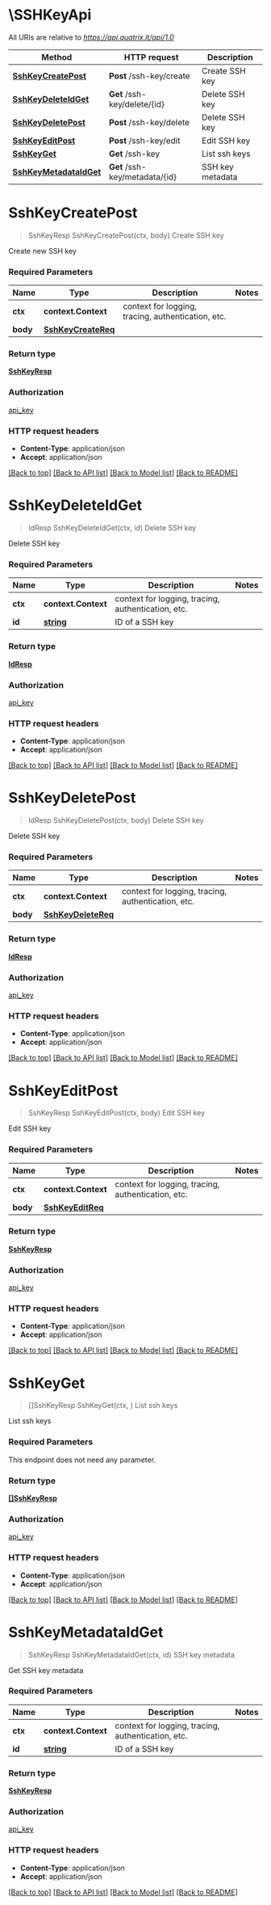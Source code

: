 # \SSHKeyApi

All URIs are relative to *https://api.quatrix.it/api/1.0*

Method | HTTP request | Description
------------- | ------------- | -------------
[**SshKeyCreatePost**](SSHKeyApi.md#SshKeyCreatePost) | **Post** /ssh-key/create | Create SSH key
[**SshKeyDeleteIdGet**](SSHKeyApi.md#SshKeyDeleteIdGet) | **Get** /ssh-key/delete/{id} | Delete SSH key
[**SshKeyDeletePost**](SSHKeyApi.md#SshKeyDeletePost) | **Post** /ssh-key/delete | Delete SSH key
[**SshKeyEditPost**](SSHKeyApi.md#SshKeyEditPost) | **Post** /ssh-key/edit | Edit SSH key
[**SshKeyGet**](SSHKeyApi.md#SshKeyGet) | **Get** /ssh-key | List ssh keys
[**SshKeyMetadataIdGet**](SSHKeyApi.md#SshKeyMetadataIdGet) | **Get** /ssh-key/metadata/{id} | SSH key metadata


# **SshKeyCreatePost**
> SshKeyResp SshKeyCreatePost(ctx, body)
Create SSH key

Create new SSH key 

### Required Parameters

Name | Type | Description  | Notes
------------- | ------------- | ------------- | -------------
 **ctx** | **context.Context** | context for logging, tracing, authentication, etc.
  **body** | [**SshKeyCreateReq**](SshKeyCreateReq.md)|  | 

### Return type

[**SshKeyResp**](SshKeyResp.md)

### Authorization

[api_key](../README.md#api_key)

### HTTP request headers

 - **Content-Type**: application/json
 - **Accept**: application/json

[[Back to top]](#) [[Back to API list]](../README.md#documentation-for-api-endpoints) [[Back to Model list]](../README.md#documentation-for-models) [[Back to README]](../README.md)

# **SshKeyDeleteIdGet**
> IdResp SshKeyDeleteIdGet(ctx, id)
Delete SSH key

Delete SSH key 

### Required Parameters

Name | Type | Description  | Notes
------------- | ------------- | ------------- | -------------
 **ctx** | **context.Context** | context for logging, tracing, authentication, etc.
  **id** | [**string**](.md)| ID of a SSH key | 

### Return type

[**IdResp**](IdResp.md)

### Authorization

[api_key](../README.md#api_key)

### HTTP request headers

 - **Content-Type**: application/json
 - **Accept**: application/json

[[Back to top]](#) [[Back to API list]](../README.md#documentation-for-api-endpoints) [[Back to Model list]](../README.md#documentation-for-models) [[Back to README]](../README.md)

# **SshKeyDeletePost**
> IdResp SshKeyDeletePost(ctx, body)
Delete SSH key

Delete SSH key 

### Required Parameters

Name | Type | Description  | Notes
------------- | ------------- | ------------- | -------------
 **ctx** | **context.Context** | context for logging, tracing, authentication, etc.
  **body** | [**SshKeyDeleteReq**](SshKeyDeleteReq.md)|  | 

### Return type

[**IdResp**](IdResp.md)

### Authorization

[api_key](../README.md#api_key)

### HTTP request headers

 - **Content-Type**: application/json
 - **Accept**: application/json

[[Back to top]](#) [[Back to API list]](../README.md#documentation-for-api-endpoints) [[Back to Model list]](../README.md#documentation-for-models) [[Back to README]](../README.md)

# **SshKeyEditPost**
> SshKeyResp SshKeyEditPost(ctx, body)
Edit SSH key

Edit SSH key 

### Required Parameters

Name | Type | Description  | Notes
------------- | ------------- | ------------- | -------------
 **ctx** | **context.Context** | context for logging, tracing, authentication, etc.
  **body** | [**SshKeyEditReq**](SshKeyEditReq.md)|  | 

### Return type

[**SshKeyResp**](SshKeyResp.md)

### Authorization

[api_key](../README.md#api_key)

### HTTP request headers

 - **Content-Type**: application/json
 - **Accept**: application/json

[[Back to top]](#) [[Back to API list]](../README.md#documentation-for-api-endpoints) [[Back to Model list]](../README.md#documentation-for-models) [[Back to README]](../README.md)

# **SshKeyGet**
> []SshKeyResp SshKeyGet(ctx, )
List ssh keys

List ssh keys 

### Required Parameters
This endpoint does not need any parameter.

### Return type

[**[]SshKeyResp**](SshKeyResp.md)

### Authorization

[api_key](../README.md#api_key)

### HTTP request headers

 - **Content-Type**: application/json
 - **Accept**: application/json

[[Back to top]](#) [[Back to API list]](../README.md#documentation-for-api-endpoints) [[Back to Model list]](../README.md#documentation-for-models) [[Back to README]](../README.md)

# **SshKeyMetadataIdGet**
> SshKeyResp SshKeyMetadataIdGet(ctx, id)
SSH key metadata

Get SSH key metadata 

### Required Parameters

Name | Type | Description  | Notes
------------- | ------------- | ------------- | -------------
 **ctx** | **context.Context** | context for logging, tracing, authentication, etc.
  **id** | [**string**](.md)| ID of a SSH key | 

### Return type

[**SshKeyResp**](SshKeyResp.md)

### Authorization

[api_key](../README.md#api_key)

### HTTP request headers

 - **Content-Type**: application/json
 - **Accept**: application/json

[[Back to top]](#) [[Back to API list]](../README.md#documentation-for-api-endpoints) [[Back to Model list]](../README.md#documentation-for-models) [[Back to README]](../README.md)


